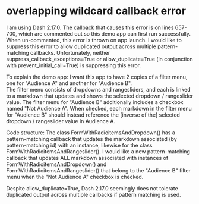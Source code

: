 # overlapping wildcard callback error
 I am using Dash 2.17.0.
 The callback that causes this error is on lines 657-700, which are commented out so this demo app can first run successfully. When un-commented, this error is thrown on app launch.
 I would like to suppress this error to allow duplicated output across multiple pattern-matching callbacks.
 Unfortunately, neither suppress_callback_exceptions=True or allow_duplicate=True (in conjunction with prevent_initial_call=True) is suppressing this error.
 
 To explain the demo app:
 I want this app to have 2 copies of a filter menu, one for "Audience A" and another for "Audience B".  
 The filter menu consists of dropdowns and rangesliders, and each is linked to a markdown that updates and shows the selected dropdown / rangeslider value.
 The filter menu for "Audience B" additionally includes a checkbox named "Not Audience A".
 When checked, each markdown in the filter menu for "Audience B" should instead reference the [inverse of the] selected dropdown / rangeslider value in Audience A.
 
 Code structure:
 The class FormWithRadioitemsAndDropdown() has a pattern-matching callback that updates the markdown associated (by pattern-matching id) with an instance, likewise for the class FormWithRadioitemsAndRangeslider().
 I would like a new pattern-matching callback that updates ALL markdown associated with instances of FormWithRadioitemsAndDropdown() and FormWithRadioitemsAndRangeslider() that belong to the "Audience B" filter menu when the "Not Audience A" checkbox is checked.
 
 Despite allow_duplicate=True, Dash 2.17.0 seemingly does not tolerate duplicated output across multiple callbacks if pattern matching is used.
